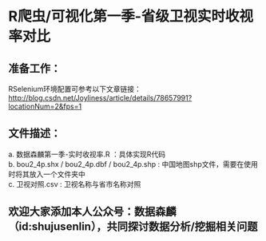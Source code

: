 # R爬虫/可视化第一季-省级卫视实时收视率对比

## 准备工作：
RSelenium环境配置可参考以下文章链接：
http://blog.csdn.net/Joyliness/article/details/78657991?locationNum=2&fps=1

## 文件描述：
a. 数据森麟第一季-实时收视率.R ：具体实现R代码 <br>
b. bou2_4p.shx / bou2_4p.dbf / bou2_4p.shp : 中国地图shp文件，需要在使用时将其放入一个文件夹中<br>
c. 卫视对照.csv : 卫视名称与省市名称对照<br>

## 欢迎大家添加本人公众号：数据森麟（id:shujusenlin），共同探讨数据分析/挖掘相关问题
